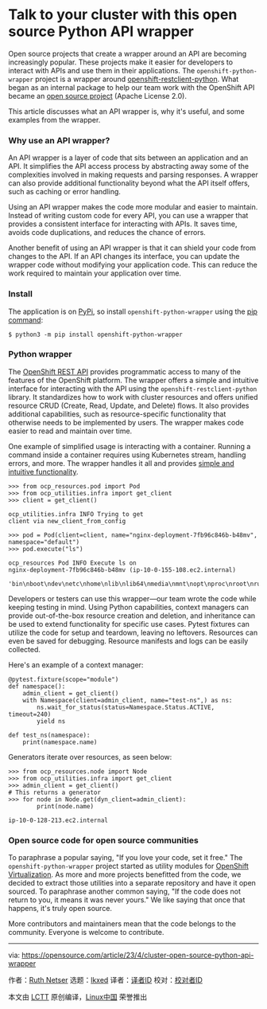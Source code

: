 [#]: subject: "Talk to your cluster with this open source Python API wrapper"
[#]: via: "https://opensource.com/article/23/4/cluster-open-source-python-api-wrapper"
[#]: author: "Ruth Netser https://opensource.com/users/rnetser1"
[#]: collector: "lkxed"
[#]: translator: "geekpi"
[#]: reviewer: " "
[#]: publisher: " "
[#]: url: " "

Talk to your cluster with this open source Python API wrapper
======

Open source projects that create a wrapper around an API are becoming increasingly popular. These projects make it easier for developers to interact with APIs and use them in their applications. The `openshift-python-wrapper` project is a wrapper around [openshift-restclient-python][1]. What began as an internal package to help our team work with the OpenShift API became an [open source project][2] (Apache License 2.0).

This article discusses what an API wrapper is, why it's useful, and some examples from the wrapper.

### Why use an API wrapper?

An API wrapper is a layer of code that sits between an application and an API. It simplifies the API access process by abstracting away some of the complexities involved in making requests and parsing responses. A wrapper can also provide additional functionality beyond what the API itself offers, such as caching or error handling.

Using an API wrapper makes the code more modular and easier to maintain. Instead of writing custom code for every API, you can use a wrapper that provides a consistent interface for interacting with APIs. It saves time, avoids code duplications, and reduces the chance of errors.

Another benefit of using an API wrapper is that it can shield your code from changes to the API. If an API changes its interface, you can update the wrapper code without modifying your application code. This can reduce the work required to maintain your application over time.

### Install

The application is on [PyPi][3], so install `openshift-python-wrapper` using the [pip command][4]:

```
$ python3 -m pip install openshift-python-wrapper
```

### Python wrapper

The [OpenShift REST API][5] provides programmatic access to many of the features of the OpenShift platform. The wrapper offers a simple and intuitive interface for interacting with the API using the `openshift-restclient-python` library. It standardizes how to work with cluster resources and offers unified resource CRUD (Create, Read, Update, and Delete) flows. It also provides additional capabilities, such as resource-specific functionality that otherwise needs to be implemented by users. The wrapper makes code easier to read and maintain over time.

One example of simplified usage is interacting with a container. Running a command inside a container requires using Kubernetes stream, handling errors, and more. The wrapper handles it all and provides [simple and intuitive functionality][6].

```
>>> from ocp_resources.pod import Pod
>>> from ocp_utilities.infra import get_client
>>> client = get_client()

ocp_utilities.infra INFO Trying to get
client via new_client_from_config

>>> pod = Pod(client=client, name="nginx-deployment-7fb96c846b-b48mv", namespace="default")
>>> pod.execute("ls")

ocp_resources Pod INFO Execute ls on
nginx-deployment-7fb96c846b-b48mv (ip-10-0-155-108.ec2.internal)

'bin\nboot\ndev\netc\nhome\nlib\nlib64\nmedia\nmnt\nopt\nproc\nroot\nrun\nsbin\nsrv\nsys\ntmp\nusr\nvar\n'
```

Developers or testers can use this wrapper—our team wrote the code while keeping testing in mind. Using Python capabilities, context managers can provide out-of-the-box resource creation and deletion, and inheritance can be used to extend functionality for specific use cases. Pytest fixtures can utilize the code for setup and teardown, leaving no leftovers. Resources can even be saved for debugging. Resource manifests and logs can be easily collected.

Here's an example of a context manager:

```
@pytest.fixture(scope="module")
def namespace():
    admin_client = get_client()
    with Namespace(client=admin_client, name="test-ns",) as ns:
        ns.wait_for_status(status=Namespace.Status.ACTIVE, timeout=240)
        yield ns

def test_ns(namespace):
    print(namespace.name)
```

Generators iterate over resources, as seen below:

```
>>> from ocp_resources.node import Node
>>> from ocp_utilities.infra import get_client
>>> admin_client = get_client()
# This returns a generator
>>> for node in Node.get(dyn_client=admin_client): 
        print(node.name)

ip-10-0-128-213.ec2.internal
```

### Open source code for open source communities

To paraphrase a popular saying, "If you love your code, set it free." The `openshift-python-wrapper` project started as utility modules for [OpenShift Virtualization][7]. As more and more projects benefitted from the code, we decided to extract those utilities into a separate repository and have it open sourced. To paraphrase another common saying, "If the code does not return to you, it means it was never yours." We like saying that once that happens, it's truly open source.

More contributors and maintainers mean that the code belongs to the community. Everyone is welcome to contribute.

--------------------------------------------------------------------------------

via: https://opensource.com/article/23/4/cluster-open-source-python-api-wrapper

作者：[Ruth Netser][a]
选题：[lkxed][b]
译者：[译者ID](https://github.com/译者ID)
校对：[校对者ID](https://github.com/校对者ID)

本文由 [LCTT](https://github.com/LCTT/TranslateProject) 原创编译，[Linux中国](https://linux.cn/) 荣誉推出

[a]: https://opensource.com/users/rnetser1
[b]: https://github.com/lkxed/
[1]: https://github.com/openshift/openshift-restclient-python
[2]: https://github.com/RedHatQE/openshift-python-wrapper
[3]: https://pypi.org/project/openshift-python-wrapper/
[4]: https://opensource.com/downloads/pip-cheat-sheet
[5]: https://access.redhat.com/documentation/en-us/openshift_container_platform/3.5/html-single/using_the_openshift_rest_api/index?intcmp=7013a000002qLH8AAM
[6]: https://github.com/RedHatQE/openshift-python-wrapper/blob/main/ocp_resources/pod.py#L72
[7]: https://www.redhat.com/en/technologies/cloud-computing/openshift/virtualization?intcmp=7013a000002qLH8AAM